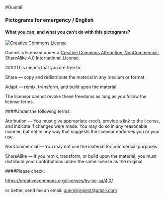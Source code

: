 #Guemil
### Pictograms for emergency / English

#### What you can, and what you can't do with this pictograms?


<a rel="license" href="http://creativecommons.org/licenses/by-nc-sa/4.0/"><img alt="Creative Commons License" style="border-width:0" src="https://i.creativecommons.org/l/by-nc-sa/4.0/80x15.png" /></a><br />

Guemil is licensed under a <a rel="license" href="http://creativecommons.org/licenses/by-nc-sa/4.0/">Creative Commons Attribution-NonCommercial-ShareAlike 4.0 International License</a>.

####This means that you are free to:

Share — copy and redistribute the material in any medium or format

Adapt — remix, transform, and build upon the material

The licensor cannot revoke these freedoms as long as you follow the license terms.

####Under the following terms:

Attribution — You must give appropriate credit, provide a link to the license, and indicate if changes were made. You may do so in any reasonable manner, but not in any way that suggests the licensor endorses you or your use.

NonCommercial — You may not use the material for commercial purposes.

ShareAlike — If you remix, transform, or build upon the material, you must distribute your contributions under the same license as the original.


####Please check:

https://creativecommons.org/licenses/by-nc-sa/4.0/

or better, send me an email: guemilproject@gmail.com